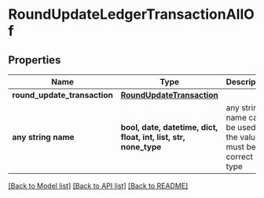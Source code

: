 # RoundUpdateLedgerTransactionAllOf


## Properties
Name | Type | Description | Notes
------------ | ------------- | ------------- | -------------
**round_update_transaction** | [**RoundUpdateTransaction**](RoundUpdateTransaction.md) |  | 
**any string name** | **bool, date, datetime, dict, float, int, list, str, none_type** | any string name can be used but the value must be the correct type | [optional]

[[Back to Model list]](../README.md#documentation-for-models) [[Back to API list]](../README.md#documentation-for-api-endpoints) [[Back to README]](../README.md)


